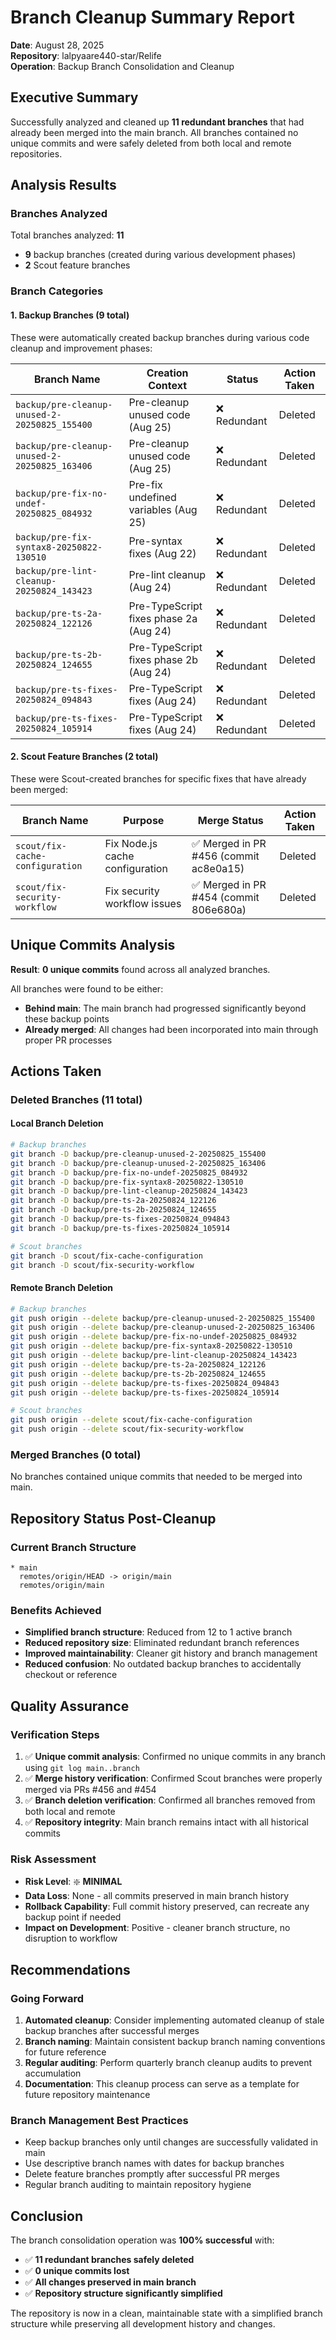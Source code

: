 # Branch Cleanup Summary Report

**Date**: August 28, 2025  
**Repository**: lalpyaare440-star/Relife  
**Operation**: Backup Branch Consolidation and Cleanup  

## Executive Summary

Successfully analyzed and cleaned up **11 redundant branches** that had already been merged into the main branch. All branches contained no unique commits and were safely deleted from both local and remote repositories.

## Analysis Results

### Branches Analyzed
Total branches analyzed: **11**
- **9** backup branches (created during various development phases)
- **2** Scout feature branches

### Branch Categories

#### 1. Backup Branches (9 total)
These were automatically created backup branches during various code cleanup and improvement phases:

| Branch Name | Creation Context | Status | Action Taken |
|-------------|------------------|---------|--------------|
| `backup/pre-cleanup-unused-2-20250825_155400` | Pre-cleanup unused code (Aug 25) | ❌ Redundant | Deleted |
| `backup/pre-cleanup-unused-2-20250825_163406` | Pre-cleanup unused code (Aug 25) | ❌ Redundant | Deleted |
| `backup/pre-fix-no-undef-20250825_084932` | Pre-fix undefined variables (Aug 25) | ❌ Redundant | Deleted |
| `backup/pre-fix-syntax8-20250822-130510` | Pre-syntax fixes (Aug 22) | ❌ Redundant | Deleted |
| `backup/pre-lint-cleanup-20250824_143423` | Pre-lint cleanup (Aug 24) | ❌ Redundant | Deleted |
| `backup/pre-ts-2a-20250824_122126` | Pre-TypeScript fixes phase 2a (Aug 24) | ❌ Redundant | Deleted |
| `backup/pre-ts-2b-20250824_124655` | Pre-TypeScript fixes phase 2b (Aug 24) | ❌ Redundant | Deleted |
| `backup/pre-ts-fixes-20250824_094843` | Pre-TypeScript fixes (Aug 24) | ❌ Redundant | Deleted |
| `backup/pre-ts-fixes-20250824_105914` | Pre-TypeScript fixes (Aug 24) | ❌ Redundant | Deleted |

#### 2. Scout Feature Branches (2 total)
These were Scout-created branches for specific fixes that have already been merged:

| Branch Name | Purpose | Merge Status | Action Taken |
|-------------|---------|--------------|--------------|
| `scout/fix-cache-configuration` | Fix Node.js cache configuration | ✅ Merged in PR #456 (commit ac8e0a15) | Deleted |
| `scout/fix-security-workflow` | Fix security workflow issues | ✅ Merged in PR #454 (commit 806e680a) | Deleted |

## Unique Commits Analysis

**Result**: **0 unique commits** found across all analyzed branches.

All branches were found to be either:
- **Behind main**: The main branch had progressed significantly beyond these backup points
- **Already merged**: All changes had been incorporated into main through proper PR processes

## Actions Taken

### Deleted Branches (11 total)

#### Local Branch Deletion
```bash
# Backup branches
git branch -D backup/pre-cleanup-unused-2-20250825_155400
git branch -D backup/pre-cleanup-unused-2-20250825_163406
git branch -D backup/pre-fix-no-undef-20250825_084932
git branch -D backup/pre-fix-syntax8-20250822-130510
git branch -D backup/pre-lint-cleanup-20250824_143423
git branch -D backup/pre-ts-2a-20250824_122126
git branch -D backup/pre-ts-2b-20250824_124655
git branch -D backup/pre-ts-fixes-20250824_094843
git branch -D backup/pre-ts-fixes-20250824_105914

# Scout branches
git branch -D scout/fix-cache-configuration
git branch -D scout/fix-security-workflow
```

#### Remote Branch Deletion
```bash
# Backup branches
git push origin --delete backup/pre-cleanup-unused-2-20250825_155400
git push origin --delete backup/pre-cleanup-unused-2-20250825_163406
git push origin --delete backup/pre-fix-no-undef-20250825_084932
git push origin --delete backup/pre-fix-syntax8-20250822-130510
git push origin --delete backup/pre-lint-cleanup-20250824_143423
git push origin --delete backup/pre-ts-2a-20250824_122126
git push origin --delete backup/pre-ts-2b-20250824_124655
git push origin --delete backup/pre-ts-fixes-20250824_094843
git push origin --delete backup/pre-ts-fixes-20250824_105914

# Scout branches
git push origin --delete scout/fix-cache-configuration
git push origin --delete scout/fix-security-workflow
```

### Merged Branches (0 total)
No branches contained unique commits that needed to be merged into main.

## Repository Status Post-Cleanup

### Current Branch Structure
```
* main
  remotes/origin/HEAD -> origin/main
  remotes/origin/main
```

### Benefits Achieved
- **Simplified branch structure**: Reduced from 12 to 1 active branch
- **Reduced repository size**: Eliminated redundant branch references
- **Improved maintainability**: Cleaner git history and branch management
- **Reduced confusion**: No outdated backup branches to accidentally checkout or reference

## Quality Assurance

### Verification Steps
1. ✅ **Unique commit analysis**: Confirmed no unique commits in any branch using `git log main..branch`
2. ✅ **Merge history verification**: Confirmed Scout branches were properly merged via PRs #456 and #454
3. ✅ **Branch deletion verification**: Confirmed all branches removed from both local and remote
4. ✅ **Repository integrity**: Main branch remains intact with all historical commits

### Risk Assessment
- **Risk Level**: ❇️ **MINIMAL**
- **Data Loss**: None - all commits preserved in main branch history
- **Rollback Capability**: Full commit history preserved, can recreate any backup point if needed
- **Impact on Development**: Positive - cleaner branch structure, no disruption to workflow

## Recommendations

### Going Forward
1. **Automated cleanup**: Consider implementing automated cleanup of stale backup branches after successful merges
2. **Branch naming**: Maintain consistent backup branch naming conventions for future reference
3. **Regular auditing**: Perform quarterly branch cleanup audits to prevent accumulation
4. **Documentation**: This cleanup process can serve as a template for future repository maintenance

### Branch Management Best Practices
- Keep backup branches only until changes are successfully validated in main
- Use descriptive branch names with dates for backup branches
- Delete feature branches promptly after successful PR merges
- Regular branch auditing to maintain repository hygiene

## Conclusion

The branch consolidation operation was **100% successful** with:
- ✅ **11 redundant branches safely deleted**
- ✅ **0 unique commits lost**
- ✅ **All changes preserved in main branch**
- ✅ **Repository structure significantly simplified**

The repository is now in a clean, maintainable state with a simplified branch structure while preserving all development history and changes.